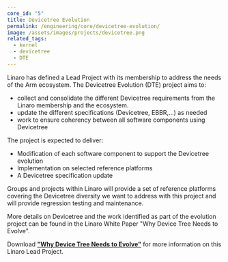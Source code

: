 ```yaml
---
core_id: "5"
title: Devicetree Evolution
permalink: /engineering/core/devicetree-evolution/
image: /assets/images/projects/devicetree.png
related_tags:
  - kernel
  - devicetree
  - DTE
---
```

Linaro has defined a Lead Project with its membership to address the needs of the Arm ecosystem. The Devicetree Evolution (DTE) project aims to:
* collect and consolidate the different Devicetree requirements from the Linaro membership and the ecosystem.
* update the different specifications (Devicetree, EBBR,...) as needed
* work to ensure coherency between all software components using Devicetree


The project is expected to deliver:
* Modification of each software component to support the Devicetree evolution
* Implementation on selected reference platforms
* A Devicetree specification update


Groups and projects within Linaro will provide a set of reference platforms covering the Devicetree diversity we want to address with this project and will provide regression testing and maintenance.

More details on Devicetree and the work identified as part of the evolution project can be found in the Linaro White Paper "Why Device Tree Needs to Evolve". 

Download **["Why Device Tree Needs to Evolve"](/assets/pdf/Linaro-White-Paper--Device-Tree-Evolution.pdf)** for more information on this Linaro Lead Project.
